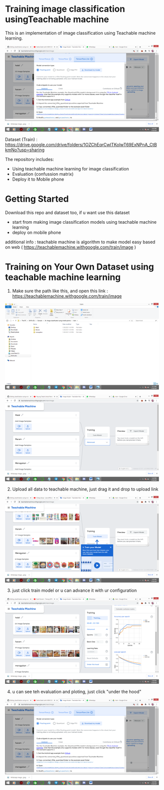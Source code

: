 # Training image classification usingTeachable machine

This is an implementation of image classification using Teachable machine learning.

![testing evaluation](assets/6.PNG)

Dataset (Train) : https://drive.google.com/drive/folders/1OZChEqrCwlTKolwT69ExNPnA_CtBkmNo?usp=sharing

The repository includes:
* Using teachable machine learning for image classification 
* Evaluation (confussion matrix) 
* Deploy it to Mobile phone 


# Getting Started
Download this repo and dataset too, if u want use this dataset
* start from making image classification models using teachable machine learning 
* deploy on mobile phone

additional info :
teachable machine is algorithm to make model easy based on web ( https://teachablemachine.withgoogle.com/train/image )


# Training on Your Own Dataset using teachable machine learning

1. Make sure the path like this, and open this link : https://teachablemachine.withgoogle.com/train/image

![Important Path](assets/2.PNG)

![u can see the UI from teachable Machine ](assets/3.PNG)

2. Upload all data to teachable machine, just drag it and drop to upload link 

![upload all data halal haram meragukan ](assets/4.PNG)

3. just click train model or u can advance it with ur configuration

![training configuration](assets/5.PNG)

4. u can see teh evaluation and ploting, just click "under the hood" 

![testing evaluation](assets/6.PNG)

